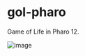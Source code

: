 # gol-pharo

Game of Life in Pharo 12.

![image](https://github.com/user-attachments/assets/ebaa0fea-b223-413c-9dd3-a090c65eb04f)
